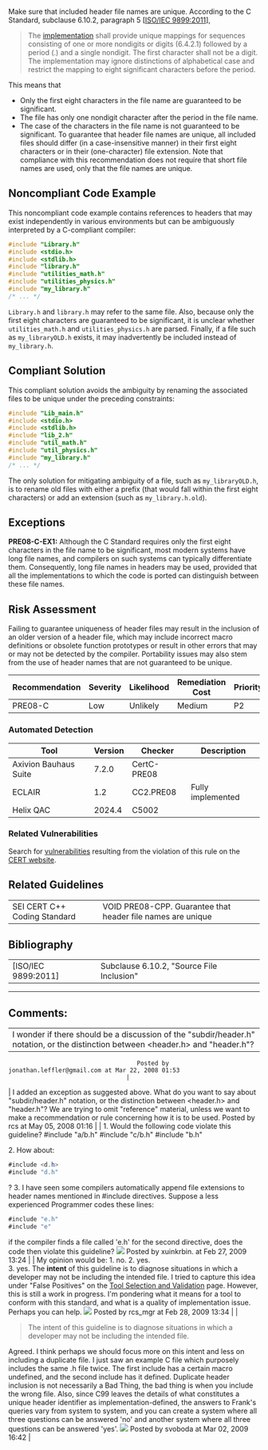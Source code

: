 Make sure that included header file names are unique. According to the C Standard, subclause 6.10.2, paragraph 5 \[[ISO/IEC 9899:2011](AA.-Bibliography_87152170.html#AA.Bibliography-ISO-IEC9899-2011)\],
> The [implementation](BB.-Definitions_87152273.html#BB.Definitions-implementation) shall provide unique mappings for sequences consisting of one or more nondigits or digits (6.4.2.1) followed by a period (.) and a single nondigit. The first character shall not be a digit. The implementation may ignore distinctions of alphabetical case and restrict the mapping to eight significant characters before the period.

This means that
-   Only the first eight characters in the file name are guaranteed to be significant.
-   The file has only one nondigit character after the period in the file name.
-   The case of the characters in the file name is not guaranteed to be significant.
To guarantee that header file names are unique, all included files should differ (in a case-insensitive manner) in their first eight characters or in their (one-character) file extension.
Note that compliance with this recommendation does not require that short file names are used, only that the file names are unique.
## Noncompliant Code Example
This noncompliant code example contains references to headers that may exist independently in various environments but can be ambiguously interpreted by a C-compliant compiler:
``` c
#include "Library.h"
#include <stdio.h>
#include <stdlib.h>
#include "library.h"
#include "utilities_math.h"
#include "utilities_physics.h"
#include "my_library.h"
/* ... */
```
`Library.h` and `library.h` may refer to the same file. Also, because only the first eight characters are guaranteed to be significant, it is unclear whether `utilities_math.h` and `utilities_physics.h` are parsed. Finally, if a file such as `my_libraryOLD.h` exists, it may inadvertently be included instead of `my_library.h`.
## Compliant Solution
This compliant solution avoids the ambiguity by renaming the associated files to be unique under the preceding constraints:
``` c
#include "Lib_main.h"
#include <stdio.h>
#include <stdlib.h>
#include "lib_2.h"
#include "util_math.h"
#include "util_physics.h"
#include "my_library.h"
/* ... */
```
The only solution for mitigating ambiguity of a file, such as `my_libraryOLD.h`, is to rename old files with either a prefix (that would fall within the first eight characters) or add an extension (such as `my_library.h.old`).
## Exceptions
**PRE08-C-EX1:** Although the C Standard requires only the first eight characters in the file name to be significant, most modern systems have long file names, and compilers on such systems can typically differentiate them. Consequently, long file names in headers may be used, provided that all the implementations to which the code is ported can distinguish between these file names.
## Risk Assessment
Failing to guarantee uniqueness of header files may result in the inclusion of an older version of a header file, which may include incorrect macro definitions or obsolete function prototypes or result in other errors that may or may not be detected by the compiler. Portability issues may also stem from the use of header names that are not guaranteed to be unique.

| Recommendation | Severity | Likelihood | Remediation Cost | Priority | Level |
| ----|----|----|----|----|----|
| PRE08-C | Low | Unlikely | Medium | P2 | L3 |

### Automated Detection

| Tool | Version | Checker | Description |
| ----|----|----|----|
| Axivion Bauhaus Suite | 7.2.0 | CertC-PRE08 |  |
| ECLAIR | 1.2 | CC2.PRE08 | Fully implemented |
| Helix QAC | 2024.4 | C5002 |  |

### Related Vulnerabilities
Search for [vulnerabilities](BB.-Definitions_87152273.html#BB.Definitions-vulnerability) resulting from the violation of this rule on the [CERT website](https://www.kb.cert.org/vulnotes/bymetric?searchview&query=FIELD+KEYWORDS+contains+PRE08-C).
## Related Guidelines

|  |  |
| ----|----|
| SEI CERT C++ Coding Standard | VOID PRE08-CPP. Guarantee that header file names are unique |

## Bibliography

|  |  |
| ----|----|
| [ISO/IEC 9899:2011] | Subclause 6.10.2, "Source File Inclusion" |

------------------------------------------------------------------------
[](https://wiki.sei.cmu.edu/confluence/pages/viewpage.action?pageId=87152056) [](../c/Rec_%2001_%20Preprocessor%20_PRE_) [](https://wiki.sei.cmu.edu/confluence/pages/viewpage.action?pageId=87152166)
## Comments:

|  |
| ----|
| I wonder if there should be a discussion of the "subdir/header.h" notation, or the distinction between <header.h> and "header.h"?
                                        Posted by jonathan.leffler@gmail.com at Mar 22, 2008 01:53
                                     |
| I added an exception as suggested above.
What do you want to say about "subdir/header.h" notation, or the distinction between <header.h> and "header.h"?
We are trying to omit "reference" material, unless we want to make a recommendation or rule concerning how it is to be used.
                                        Posted by rcs at May 05, 2008 01:16
                                     |
| 1.  Would the following code violate this guideline?
#include "a/b.h"
#include "c/b.h"
#include "b.h"

2\. How about:
``` java
#include <d.h>
#include "d.h"
```
?
3\. I have seen some compilers automatically append file extensions to header names mentioned in #include directives. Suppose a less experienced Programmer codes these lines:
``` java
#include "e.h"
#include "e"
```
if the compiler finds a file called 'e.h' for the second directive, does the code then violate this guideline?
![](images/icons/contenttypes/comment_16.png) Posted by xuinkrbin. at Feb 27, 2009 13:24
\| \|
My opinion would be:
1\. no. 2. yes.  
3. yes.
The **intent** of this guideline is to diagnose situations in which a developer may not be including the intended file.
I tried to capture this idea under "False Positives" on the [Tool Selection and Validation](Tool%20Selection%20and%20Validation) page. However, this is still a work in progress. I'm pondering what it means for a tool to conform with this standard, and what is a quality of implementation issue. Perhaps you can help.
![](images/icons/contenttypes/comment_16.png) Posted by rcs_mgr at Feb 28, 2009 13:34
\| \|
> The intent of this guideline is to diagnose situations in which a developer may not be including the intended file.

Agreed. I think perhaps we should focus more on this intent and less on including a duplicate file. I just saw an example C file which purposely includes the same .h file twice. The first include has a certain macro undefined, and the second include has it defined. Duplicate header inclusion is not necessarily a Bad Thing, the bad thing is when you include the wrong file.
Also, since C99 leaves the details of what constitutes a unique header identifier as implementation-defined, the answers to Frank's queries vary from system to system, and you can create a system where all three questions can be answered 'no' and another system where all three questions can be answered 'yes'.
![](images/icons/contenttypes/comment_16.png) Posted by svoboda at Mar 02, 2009 16:42
\|
